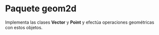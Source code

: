 # Paquete geom2d

Implementa las clases **Vector** y **Point** y efectúa operaciones geométricas con estos objetos.

